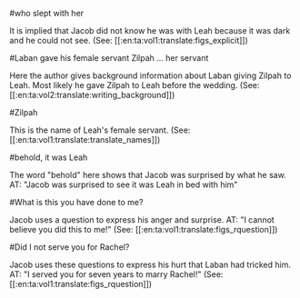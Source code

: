 #who slept with her

It is implied that Jacob did not know he was with Leah because it was dark and he could not see. (See: [[:en:ta:vol1:translate:figs_explicit]])

#Laban gave his female servant Zilpah ... her servant

Here the author gives background information about Laban giving Zilpah to Leah. Most likely he gave Zilpah to Leah before the wedding. (See: [[:en:ta:vol2:translate:writing_background]])

#Zilpah

This is the name of Leah's female servant. (See: [[:en:ta:vol1:translate:translate_names]])

#behold, it was Leah

The word "behold" here shows that Jacob was surprised by what he saw. AT: "Jacob was surprised to see it was Leah in bed with him"

#What is this you have done to me?

Jacob uses a question to express his anger and surprise. AT: "I cannot believe you did this to me!" (See: [[:en:ta:vol1:translate:figs_rquestion]])

#Did I not serve you for Rachel?

Jacob uses these questions to express his hurt that Laban had tricked him. AT: "I served you for seven years to marry Rachel!" (See: [[:en:ta:vol1:translate:figs_rquestion]])